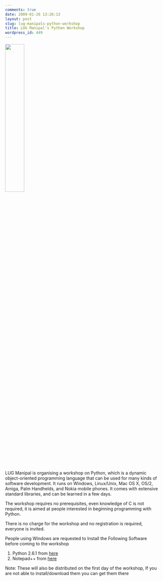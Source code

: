 ```yaml
---
comments: true
date: 2009-01-26 13:26:13
layout: post
slug: lug-manipals-python-workshop
title: LUG Manipal's Python Workshop
wordpress_id: 449
---
```


<img src='http://www.lugmanipal.org/wordpress/wp-content/uploads/2009/01/python1.jpg' width='35%'/>

LUG Manipal is organising a workshop on Python, which is a dynamic object-oriented programming language that can be used for many kinds of software development. It runs on Windows, Linux/Unix, Mac OS X, OS/2, Amiga, Palm Handhelds, and Nokia mobile phones. It comes with extensive standard libraries, and can be learned in a few days.

The workshop requires no prerequisites, even knowledge of C is not required, it is aimed at people interested in beginning programming with Python.

There is no charge for the workshop and no registration is required, everyone is invited.

People using Windows are requested to Install the Following Software before coming to the workshop

1. Python 2.6.1 from [here](http://python.org/download/)
2. Notepad++ from [here](http://notepad-plus.sourceforge.net/uk/site.htm)

Note: These will also be distributed on the first day of the workshop, If you are not able to install/download them you can get them there

